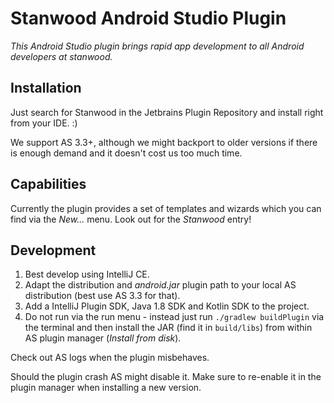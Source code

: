 # Stanwood Android Studio Plugin

_This Android Studio plugin brings rapid app development to all Android developers at stanwood._

## Installation

Just search for Stanwood in the Jetbrains Plugin Repository and install right from your IDE. :)

We support AS 3.3+, although we might backport to older versions if there is enough demand and it doesn't cost us too much time.

## Capabilities

Currently the plugin provides a set of templates and wizards which you can find via the _New..._ menu. Look out for the _Stanwood_ entry!

## Development

1. Best develop using IntelliJ CE.
1. Adapt the distribution and _android.jar_ plugin path to your local AS distribution (best use AS 3.3 for that).
1. Add a IntelliJ Plugin SDK, Java 1.8 SDK and Kotlin SDK to the project.
1. Do not run via the run menu - instead just run `./gradlew buildPlugin` via the terminal and then install the JAR (find it in `build/libs`) from within AS plugin manager (_Install from disk_).

Check out AS logs when the plugin misbehaves.

Should the plugin crash AS might disable it. Make sure to re-enable it in the plugin manager when installing a new version.